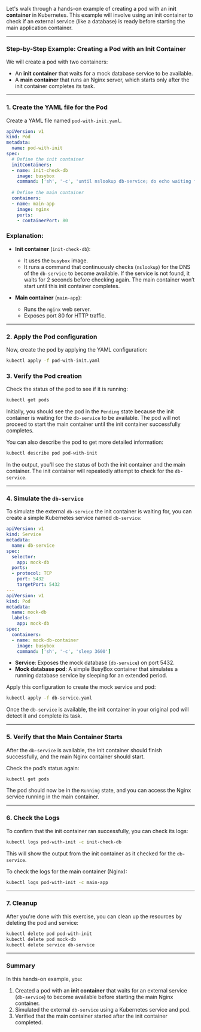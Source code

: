 Let's walk through a hands-on example of creating a pod with an **init container** in Kubernetes. This example will involve using an init container to check if an external service (like a database) is ready before starting the main application container.

---

### **Step-by-Step Example: Creating a Pod with an Init Container**

We will create a pod with two containers:
- An **init container** that waits for a mock database service to be available.
- A **main container** that runs an Nginx server, which starts only after the init container completes its task.

---

### **1. Create the YAML file for the Pod**

Create a YAML file named `pod-with-init.yaml`.

```yaml
apiVersion: v1
kind: Pod
metadata:
  name: pod-with-init
spec:
  # Define the init container
  initContainers:
  - name: init-check-db
    image: busybox
    command: ['sh', '-c', 'until nslookup db-service; do echo waiting for db-service; sleep 2; done;']
  
  # Define the main container
  containers:
  - name: main-app
    image: nginx
    ports:
    - containerPort: 80
```

### **Explanation:**
- **Init container** (`init-check-db`):
  - It uses the `busybox` image.
  - It runs a command that continuously checks (`nslookup`) for the DNS of the `db-service` to become available. If the service is not found, it waits for 2 seconds before checking again. The main container won’t start until this init container completes.
  
- **Main container** (`main-app`):
  - Runs the `nginx` web server.
  - Exposes port 80 for HTTP traffic.

---

### **2. Apply the Pod configuration**

Now, create the pod by applying the YAML configuration:

```bash
kubectl apply -f pod-with-init.yaml
```

### **3. Verify the Pod creation**

Check the status of the pod to see if it is running:

```bash
kubectl get pods
```

Initially, you should see the pod in the `Pending` state because the init container is waiting for the `db-service` to be available. The pod will not proceed to start the main container until the init container successfully completes.

You can also describe the pod to get more detailed information:

```bash
kubectl describe pod pod-with-init
```

In the output, you'll see the status of both the init container and the main container. The init container will repeatedly attempt to check for the `db-service`.

---

### **4. Simulate the `db-service`**

To simulate the external `db-service` the init container is waiting for, you can create a simple Kubernetes service named `db-service`:

```yaml
apiVersion: v1
kind: Service
metadata:
  name: db-service
spec:
  selector:
    app: mock-db
  ports:
  - protocol: TCP
    port: 5432
    targetPort: 5432
---
apiVersion: v1
kind: Pod
metadata:
  name: mock-db
  labels:
    app: mock-db
spec:
  containers:
  - name: mock-db-container
    image: busybox
    command: ['sh', '-c', 'sleep 3600']
```

- **Service**: Exposes the mock database (`db-service`) on port 5432.
- **Mock database pod**: A simple BusyBox container that simulates a running database service by sleeping for an extended period.

Apply this configuration to create the mock service and pod:

```bash
kubectl apply -f db-service.yaml
```

Once the `db-service` is available, the init container in your original pod will detect it and complete its task.

---

### **5. Verify that the Main Container Starts**

After the `db-service` is available, the init container should finish successfully, and the main Nginx container should start.

Check the pod’s status again:

```bash
kubectl get pods
```

The pod should now be in the `Running` state, and you can access the Nginx service running in the main container.

---

### **6. Check the Logs**

To confirm that the init container ran successfully, you can check its logs:

```bash
kubectl logs pod-with-init -c init-check-db
```

This will show the output from the init container as it checked for the `db-service`.

To check the logs for the main container (Nginx):

```bash
kubectl logs pod-with-init -c main-app
```

---

### **7. Cleanup**

After you're done with this exercise, you can clean up the resources by deleting the pod and service:

```bash
kubectl delete pod pod-with-init
kubectl delete pod mock-db
kubectl delete service db-service
```

---

### **Summary**

In this hands-on example, you:
1. Created a pod with an **init container** that waits for an external service (`db-service`) to become available before starting the main Nginx container.
2. Simulated the external `db-service` using a Kubernetes service and pod.
3. Verified that the main container started after the init container completed.
